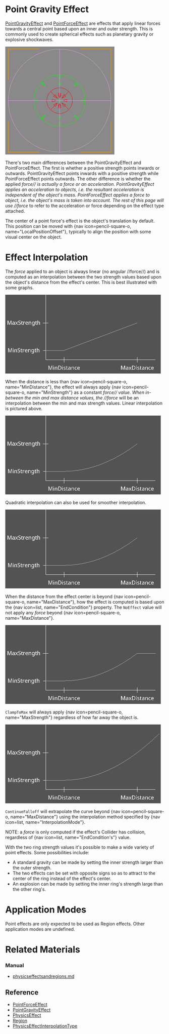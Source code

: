 # Point Gravity Effect
[PointGravityEffect](https://plasmaengine.github.io/PlasmaDocs/Plasma1/C++/code_reference/class_reference/pointgravityeffect.md) and [PointForceEffect](https://plasmaengine.github.io/PlasmaDocs/Plasma1/C++/code_reference/class_reference/pointforceeffect.md) are effects that apply linear forces towards a central point based upon an inner and outer strength. This is commonly used to create spherical effects such as planetary gravity or explosive shockwaves.

![image](https://raw.githubusercontent.com/PlasmaEngine/PlasmaDocs/master/media/46383.png)

There's two main differences between the PointGravityEffect and PointForceEffect. The first is whether a positive strength points inwards or outwards. PointGravityEffect points inwards with a positive strength while PointForceEffect points outwards. The other difference is whether the applied *force// is actually a force or an acceleration. PointGravityEffect applies an acceleration to objects, i.e. the resultant acceleration is independent of the object's mass. PointForceEffect applies a force to object, i.e. the object's mass is taken into account. The rest of this page will use //force* to refer to the acceleration or force depending on the effect type attached.

The center of a point force's effect is the object's translation by default. This position can be moved with {nav icon=pencil-square-o, name="LocalPositionOffset"}, typically to align the position with some visual center on the object.

# Effect Interpolation
The *force* applied to an object is always linear (no angular //force//) and is computed as an interpolation between the two strength values based upon the object's distance from the effect's center. This is best illustrated with some graphs.

![image](https://raw.githubusercontent.com/PlasmaEngine/PlasmaDocs/master/media/46385.png)

When the distance is less than {nav icon=pencil-square-o, name="MinDistance"}, the effect will always apply {nav icon=pencil-square-o, name="MinStrength"} as a constant *force// value. When in-between the min and max distance values, the //force* will be an interpolation between the min and max strength values. Linear interpolation is pictured above. 

![QuadraticNoEffect](https://raw.githubusercontent.com/PlasmaEngine/PlasmaDocs/master/media/46390.png)

Quadratic interpolation can also be used for smoother interpolation.

![QuadraticNoEffect](https://raw.githubusercontent.com/PlasmaEngine/PlasmaDocs/master/media/46390.png)

When the distance from the effect center is beyond {nav icon=pencil-square-o, name="MaxDistance"}, how the effect is computed is based upon the {nav icon=list, name="EndCondition"} property. The `NoEffect` value will not apply any *force* beyond {nav icon=pencil-square-o, name="MaxDistance"}.

![QuadraticClampToMax](https://raw.githubusercontent.com/PlasmaEngine/PlasmaDocs/master/media/46389.png)

`ClampToMax` will always apply {nav icon=pencil-square-o, name="MaxStrength"} regardless of how far away the object is.

![QuadraticContinueFalloff](https://raw.githubusercontent.com/PlasmaEngine/PlasmaDocs/master/media/46392.png)

`ContinueFalloff` will extrapolate the curve beyond {nav icon=pencil-square-o, name="MaxDistance"} using the interpolation method specified by {nav icon=list, name="InterpolationMode"}.

NOTE: a *force* is only computed if the effect's Collider has collision, regardless of {nav icon=list, name="EndCondition's"} value.

With the two ring strength values it's possible to make a wide variety of point effects. Some possibilities include:
 - A standard gravity can be made by setting the inner strength larger than the outer strength.
 - The two effects can be set with opposite signs so as to attract to the center of the ring instead of the effect's center. 
 - An explosion can be made by setting the inner ring's strength large than the other ring's.

# Application Modes
Point effects are only expected to be used as Region effects. Other application modes are undefined.

# Related Materials
### Manual
- [physicseffectsandregions.md](https://plasmaengine.github.io/PlasmaDocs/Plasma1/Editor/physics/physicseffectsandregions.md)

## Reference
- [PointForceEffect](https://plasmaengine.github.io/PlasmaDocs/Plasma1/C++/code_reference/class_reference/pointforceeffect.md)
- [PointGravityEffect](https://plasmaengine.github.io/PlasmaDocs/Plasma1/C++/code_reference/class_reference/pointgravityeffect.md)
- [PhysicsEffect](https://plasmaengine.github.io/PlasmaDocs/Plasma1/C++/code_reference/class_reference/physicseffect.md)
- [Region](https://plasmaengine.github.io/PlasmaDocs/Plasma1/C++/code_reference/class_reference/region.md)
- [PhysicsEffectInterpolationType](https://plasmaengine.github.io/PlasmaDocs/Plasma1/C++/code_reference/enum_reference.md#physicseffectinterpolationtype) 